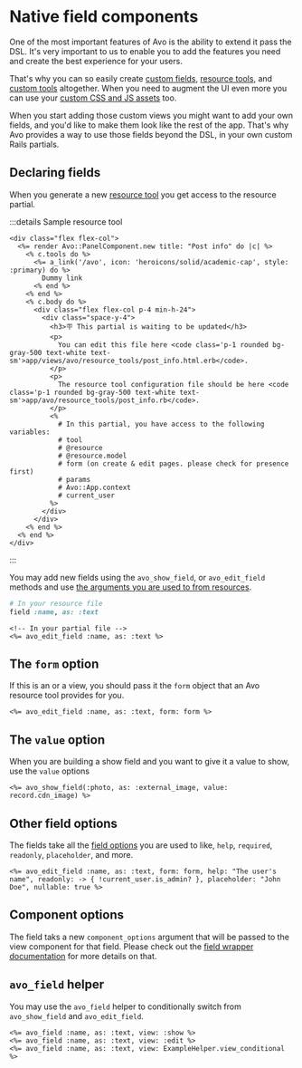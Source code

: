 # Native field components

One of the most important features of Avo is the ability to extend it pass the DSL. It's very important to us to enable you to add the features you need and create the best experience for your users.

That's why you can so easily create [custom fields](./custom-fields), [resource tools](./resource-tools), and [custom tools](./custom-tools) altogether. When you need to augment the UI even more you can use your [custom CSS and JS assets](./custom-asset-pipeline) too.

When you start adding those custom views you might want to add your own fields, and you'd like to make them look like the rest of the app.
That's why Avo provides a way to use those fields beyond the DSL, in your own custom Rails partials.

## Declaring fields

When you generate a new [resource tool](./resource-tools) you get access to the resource partial.

:::details Sample resource tool
```erb
<div class="flex flex-col">
  <%= render Avo::PanelComponent.new title: "Post info" do |c| %>
    <% c.tools do %>
      <%= a_link('/avo', icon: 'heroicons/solid/academic-cap', style: :primary) do %>
        Dummy link
      <% end %>
    <% end %>
    <% c.body do %>
      <div class="flex flex-col p-4 min-h-24">
        <div class="space-y-4">
          <h3>🪧 This partial is waiting to be updated</h3>
          <p>
            You can edit this file here <code class='p-1 rounded bg-gray-500 text-white text-sm'>app/views/avo/resource_tools/post_info.html.erb</code>.
          </p>
          <p>
            The resource tool configuration file should be here <code class='p-1 rounded bg-gray-500 text-white text-sm'>app/avo/resource_tools/post_info.rb</code>.
          </p>
          <%
            # In this partial, you have access to the following variables:
            # tool
            # @resource
            # @resource.model
            # form (on create & edit pages. please check for presence first)
            # params
            # Avo::App.context
            # current_user
          %>
        </div>
      </div>
    <% end %>
  <% end %>
</div>
```
:::

You may add new fields using the `avo_show_field`, or `avo_edit_field` methods and use [the arguments you are used to from resources](./field-options).

```ruby
# In your resource file
field :name, as: :text
```

```erb
<!-- In your partial file -->
<%= avo_edit_field :name, as: :text %>
```

## The `form` option

If this is an <Edit /> or a <New /> view, you should pass it the `form` object that an Avo resource tool provides for you.

```erb
<%= avo_edit_field :name, as: :text, form: form %>
```

## The `value` option

When you are building a show field and you want to give it a value to show, use the `value` options

```erb
<%= avo_show_field(:photo, as: :external_image, value: record.cdn_image) %>
```

## Other field options

The fields take all the [field options](./field-options) you are used to like, `help`, `required`, `readonly`, `placeholder`, and more.

```erb
<%= avo_edit_field :name, as: :text, form: form, help: "The user's name", readonly: -> { !current_user.is_admin? }, placeholder: "John Doe", nullable: true %>
```

## Component options

The field taks a new `component_options` argument that will be passed to the view component for that field. Please check out the [field wrapper documentation](./field-wrappers) for more details on that.

## `avo_field` helper

You may use the `avo_field` helper to conditionally switch from `avo_show_field` and `avo_edit_field`.

```erb
<%= avo_field :name, as: :text, view: :show %>
<%= avo_field :name, as: :text, view: :edit %>
<%= avo_field :name, as: :text, view: ExampleHelper.view_conditional %>
```
